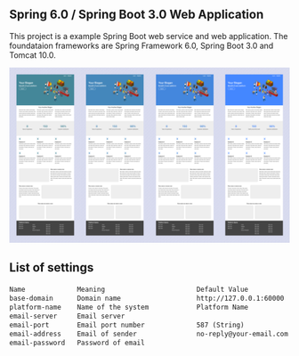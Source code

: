 ## Spring 6.0 / Spring Boot 3.0 Web Application

This project is a example
Spring Boot web service
and web application.
The foundataion frameworks
are Spring Framework 6.0,
Spring Boot 3.0 and
Tomcat 10.0.

![Cover Photo](cover.png)

## List of settings
```
Name             Meaning                       Default Value
base-domain      Domain name                   http://127.0.0.1:60000
platform-name    Name of the system            Platform Name
email-server     Email server
email-port       Email port number             587 (String)
email-address    Email of sender               no-reply@your-email.com
email-password   Password of email
```
